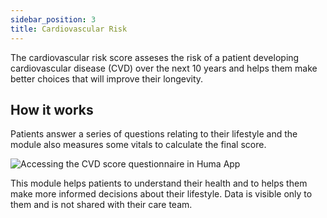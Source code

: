 ```yaml
---
sidebar_position: 3
title: Cardiovascular Risk
---
```


The cardiovascular risk score asseses the risk of a patient developing cardiovascular disease (CVD) over the next 10 years and helps them make better choices that will improve their longevity. 

## How it works

Patients answer a series of questions relating to their lifestyle and the module also measures some vitals to calculate the final score.

![Accessing the CVD score questionnaire in Huma App](./assets/cvd-score.png)

This module helps patients to understand their health and to helps them make more informed decisions about their lifestyle. Data is visible only to them and is not shared with their care team. 
